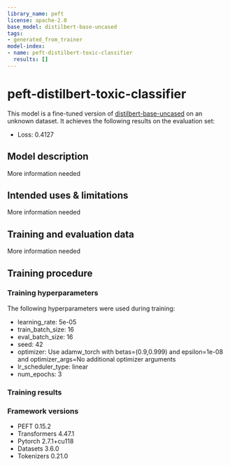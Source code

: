 ```yaml
---
library_name: peft
license: apache-2.0
base_model: distilbert-base-uncased
tags:
- generated_from_trainer
model-index:
- name: peft-distilbert-toxic-classifier
  results: []
---
```


<!-- This model card has been generated automatically according to the information the Trainer had access to. You
should probably proofread and complete it, then remove this comment. -->

# peft-distilbert-toxic-classifier

This model is a fine-tuned version of [distilbert-base-uncased](https://huggingface.co/distilbert-base-uncased) on an unknown dataset.
It achieves the following results on the evaluation set:
- Loss: 0.4127

## Model description

More information needed

## Intended uses & limitations

More information needed

## Training and evaluation data

More information needed

## Training procedure

### Training hyperparameters

The following hyperparameters were used during training:
- learning_rate: 5e-05
- train_batch_size: 16
- eval_batch_size: 16
- seed: 42
- optimizer: Use adamw_torch with betas=(0.9,0.999) and epsilon=1e-08 and optimizer_args=No additional optimizer arguments
- lr_scheduler_type: linear
- num_epochs: 3

### Training results



### Framework versions

- PEFT 0.15.2
- Transformers 4.47.1
- Pytorch 2.7.1+cu118
- Datasets 3.6.0
- Tokenizers 0.21.0